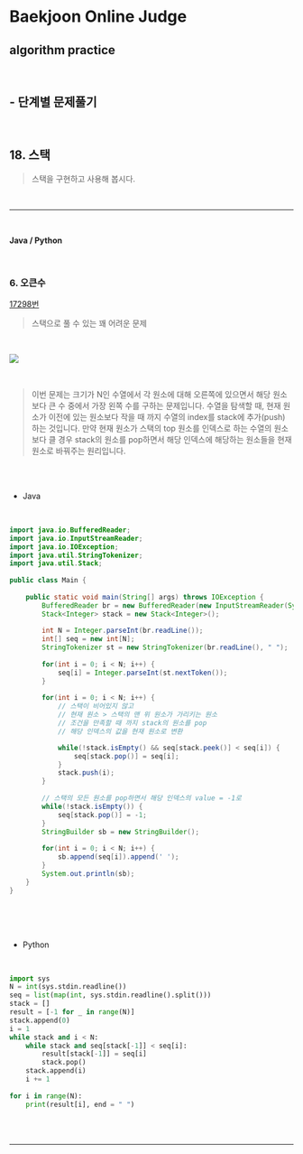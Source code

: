 # Baekjoon Online Judge

## algorithm practice
<br>

## - 단계별 문제풀기
<br>

## 18. 스택

> 스택을 구현하고 사용해 봅시다.

<br>

---

<br>

**Java / Python**

<br>

### 6. 오큰수
[17298번](https://www.acmicpc.net/problem/17298) 
> 스택으로 풀 수 있는 꽤 어려운 문제

<br>

![](https://images.velog.io/images/jini_eun/post/4f6518d1-97e5-4d7b-87db-5c2a2b26434c/image.png)

<br>

> 이번 문제는 크기가 N인 수열에서 각 원소에 대해 오른쪽에 있으면서 해당 원소보다 큰 수 중에서 가장 왼쪽 수를 구하는 문제입니다.
수열을 탐색할 때, 현재 원소가 이전에 있는 원소보다 작을 때 까지 수열의 index를 stack에 추가(push) 하는 것입니다. 만약 현재 원소가 스택의 top 원소를 인덱스로 하는 수열의 원소보다 클 경우 stack의 원소를 pop하면서 해당 인덱스에 해당하는 원소들을 현재 원소로 바꿔주는 원리입니다.

<br><br>

- Java

<br>

```java
import java.io.BufferedReader;
import java.io.InputStreamReader;
import java.io.IOException;
import java.util.StringTokenizer;
import java.util.Stack;
 
public class Main {
 
	public static void main(String[] args) throws IOException {	
		BufferedReader br = new BufferedReader(new InputStreamReader(System.in));
		Stack<Integer> stack = new Stack<Integer>();
        
		int N = Integer.parseInt(br.readLine());
		int[] seq = new int[N];
		StringTokenizer st = new StringTokenizer(br.readLine(), " ");
				
		for(int i = 0; i < N; i++) {
			seq[i] = Integer.parseInt(st.nextToken());
		}
 
		for(int i = 0; i < N; i++) {			
			// 스택이 비어있지 않고
			// 현재 원소 > 스택의 맨 위 원소가 가리키는 원소 
			// 조건을 만족할 때 까지 stack의 원소를 pop
			// 해당 인덱스의 값을 현재 원소로 변환

			while(!stack.isEmpty() && seq[stack.peek()] < seq[i]) {
				seq[stack.pop()] = seq[i];
			}			
			stack.push(i);
		}
		
		// 스택의 모든 원소를 pop하면서 해당 인덱스의 value = -1로
		while(!stack.isEmpty()) {
			seq[stack.pop()] = -1;
		}		
		StringBuilder sb = new StringBuilder();
        
		for(int i = 0; i < N; i++) {
			sb.append(seq[i]).append(' ');
		}	
		System.out.println(sb);
	}
}
```


<br><br><br>

- Python 

<br>

```python
import sys 
N = int(sys.stdin.readline()) 
seq = list(map(int, sys.stdin.readline().split())) 
stack = [] 
result = [-1 for _ in range(N)] 
stack.append(0) 
i = 1 
while stack and i < N: 
    while stack and seq[stack[-1]] < seq[i]: 
        result[stack[-1]] = seq[i] 
        stack.pop() 
    stack.append(i) 
    i += 1 
    
for i in range(N): 
    print(result[i], end = " ") 
```

<br><br>

---

<br>

